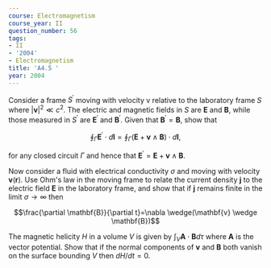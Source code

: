 ```yaml
---
course: Electromagnetism
course_year: II
question_number: 56
tags:
- II
- '2004'
- Electromagnetism
title: 'A4.5 '
year: 2004
---
```



Consider a frame $S^{\prime}$ moving with velocity v relative to the laboratory frame $S$ where $|\mathbf{v}|^{2} \ll c^{2}$. The electric and magnetic fields in $S$ are $\mathbf{E}$ and $\mathbf{B}$, while those measured in $S^{\prime}$ are $\mathbf{E}^{\prime}$ and $\mathbf{B}^{\prime}$. Given that $\mathbf{B}^{\prime}=\mathbf{B}$, show that

$$\oint_{\Gamma} \mathbf{E}^{\prime} \cdot d \mathbf{l}=\oint_{\Gamma}(\mathbf{E}+\mathbf{v} \wedge \mathbf{B}) \cdot d \mathbf{l},$$

for any closed circuit $\Gamma$ and hence that $\mathbf{E}^{\prime}=\mathbf{E}+\mathbf{v} \wedge \mathbf{B}$.

Now consider a fluid with electrical conductivity $\sigma$ and moving with velocity $\mathbf{v}(\mathbf{r})$. Use Ohm's law in the moving frame to relate the current density $\mathbf{j}$ to the electric field $\mathbf{E}$ in the laboratory frame, and show that if $\mathbf{j}$ remains finite in the limit $\sigma \rightarrow \infty$ then

$$\frac{\partial \mathbf{B}}{\partial t}=\nabla \wedge(\mathbf{v} \wedge \mathbf{B})$$

The magnetic helicity $H$ in a volume $V$ is given by $\int_{V} \mathbf{A} \cdot \mathbf{B} d \tau$ where $\mathbf{A}$ is the vector potential. Show that if the normal components of $\mathbf{v}$ and $\mathbf{B}$ both vanish on the surface bounding $V$ then $d H / d t=0$.